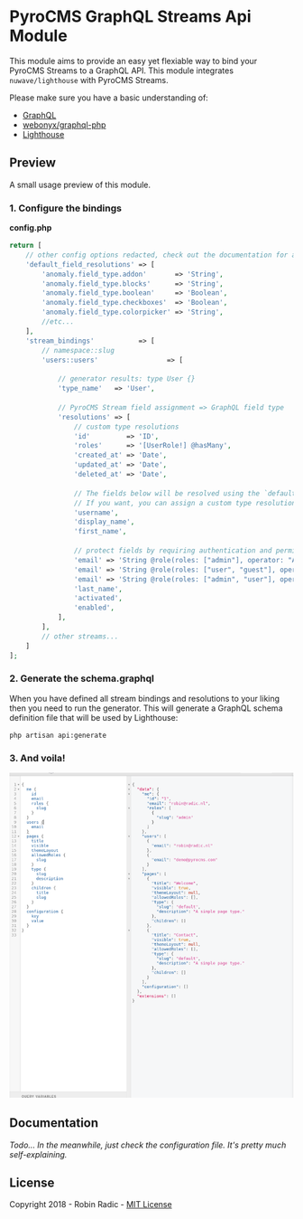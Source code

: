# PyroCMS GraphQL Streams Api Module

This module aims to provide an easy yet flexiable way to bind your PyroCMS Streams to a GraphQL API.
This module integrates `nuwave/lighthouse` with PyroCMS Streams.

Please make sure you have a basic understanding of:
- [GraphQL](https://graphql.org/learn/)
- [webonyx/graphql-php](http://webonyx.github.io/graphql-php/getting-started/)
- [Lighthouse](https://lighthouse-php.netlify.com)

## Preview
A small usage preview of this module.

### 1. Configure the bindings

**config.php**
```php
return [
    // other config options redacted, check out the documentation for a full overview
    'default_field_resolutions' => [
        'anomaly.field_type.addon'       => 'String',
        'anomaly.field_type.blocks'      => 'String',
        'anomaly.field_type.boolean'     => 'Boolean',
        'anomaly.field_type.checkboxes'  => 'Boolean',
        'anomaly.field_type.colorpicker' => 'String',
        //etc...
    ],
    'stream_bindings'           => [
        // namespace::slug
        'users::users'                 => [

            // generator results: type User {}
            'type_name'   => 'User',

            // PyroCMS Stream field assignment => GraphQL field type
            'resolutions' => [
                // custom type resolutions
                'id'         => 'ID',
                'roles'      => '[UserRole!] @hasMany',
                'created_at' => 'Date',
                'updated_at' => 'Date',
                'deleted_at' => 'Date',

                // The fields below will be resolved using the `default_field_resolutions`
                // If you want, you can assign a custom type resolutions like above
                'username',
                'display_name',
                'first_name',

                // protect fields by requiring authentication and permissions
                'email' => 'String @role(roles: ["admin"], operator: "AND")',
                'email' => 'String @role(roles: ["user", "guest"], operator: "NOT")',
                'email' => 'String @role(roles: ["admin", "user"], operator: "OR")',
                'last_name',
                'activated',
                'enabled',
            ],
        ],
        // other streams...
    ]
];

```

### 2. Generate the schema.graphql

When you have defined all stream bindings and resolutions to your liking then you need to run the generator.
This will generate a GraphQL schema definition file that will be used by Lighthouse:

```
php artisan api:generate
```

### 3. And voila!
![GraphQL Query and Result](https://github.com/RobinRadic/graphql-streams-api/raw/master/screenshot.png)


## Documentation

*Todo... In the meanwhile, just check the configuration file. It's pretty much self-explaining.*

## License

Copyright 2018 - Robin Radic - [MIT License](./LICENSE.md)